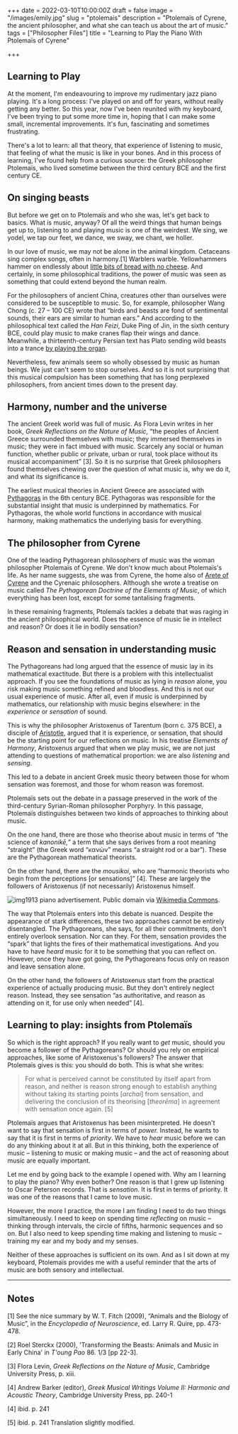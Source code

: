 +++
date = 2022-03-10T10:00:00Z
draft = false
image = "/images/emily.jpg"
slug = "ptolemais"
description = "Ptolemaïs of Cyrene, the ancient philosopher, and what she can teach us about the art of music."
tags = ["Philosopher Files"]
title = "Learning to Play the Piano With Ptolemaïs of Cyrene"

+++

## Learning to Play

At the moment, I'm  endeavouring to improve my rudimentary jazz piano playing. It's a long  process: I've played on and off for years, without really getting any  better. So this year, now I've been reunited with my keyboard, I've been trying to put some more time in, hoping that I can make some small,  incremental improvements. It's fun, fascinating and sometimes  frustrating.

There's a lot to learn: all that theory, that  experience of listening to music, that feeling of what the music is like in your bones. And in this process of learning, I've found help from a  curious source: the Greek philosopher Ptolemaïs, who lived sometime  between the third century BCE and the first century CE. 

## On singing beasts

But before we get on to Ptolemaïs and who she was, let's get back to  basics. What is music, anyway? Of all the weird things that human beings get up to, listening to and playing music is one of the weirdest. We  sing, we yodel, we tap our feet, we dance, we sway, we chant, we holler.

In our love of music, we may not be alone in the animal kingdom. Cetaceans sing complex songs, often in harmony.[1] Warblers warble. Yellowhammers hammer on endlessly about [little bits of bread with no cheese](https://scottishwildlifetrust.org.uk/2012/06/little-bit-of-bread-and-no-cheese/). And certainly, in some philosophical traditions, the power of music was seen as something that could extend beyond the human realm.

For  the philosophers of ancient China, creatures other than ourselves were  considered to be susceptible to music. So, for example, philosopher Wang Chong (c. 27 – 100 CE) wrote that “birds and beasts are fond of  sentimental sounds, their ears are similar to human ears.” And according to the philosophical text called the *Han Feizi*, Duke Ping of  Jin, in the sixth century BCE, could play music to make cranes flap  their wings and dance. Meanwhile, a thirteenth-century Persian text has  Plato sending wild beasts into a trance [by playing the organ](/plato-organist-to-the-beasts/). 

Nevertheless, few animals seem so wholly obsessed by music as human beings. We just  can't seem to stop ourselves. And so it is not surprising that this  musical compulsion has been something that has long perplexed  philosophers, from ancient times down to the present day. 

## Harmony, number and the universe

The ancient Greek world was full of music. As Flora Levin writes in her book, *Greek Reflections on the Nature of Music*, “the peoples of Ancient Greece surrounded themselves with music; they  immersed themselves in music; they were in fact imbued with music.  Scarcely any social or human function, whether public or private, urban  or rural, took place without its musical accompaniment” [3]. So it is no surprise that Greek philosophers found themselves chewing over the  question of what music is, why we do it, and what its significance is.

The earliest musical theories in Ancient Greece are associated with [Pythagoras](/pythagoras) in the 6th century BCE. Pythagoras was responsible for the substantial  insight that music is underpinned by mathematics. For Pythagoras, the  whole world functions in accordance with musical harmony, making  mathematics the underlying basis for everything.

## The philosopher from Cyrene

One of the leading Pythagorean philosophers of music was the woman  philosopher Ptolemaïs of Cyrene. We don't know much about Ptolemaïs's  life. As her name suggests, she was from Cyrene, the home also of [Arete of Cyrene](/arete) and the Cyrenaic philosophers. Although she wrote a treatise on music called *The Pythagorean Doctrine of the Elements of Music*, of which everything has been lost, except for some tantalising fragments.

In these remaining fragments, Ptolemaïs tackles a debate that was raging  in the ancient philosophical world. Does the essence of music lie in  intellect and reason? Or does it lie in bodily sensation?

## Reason and sensation in understanding music

The Pythagoreans had long argued that the essence of music lay in its  mathematical exactitude. But there is a problem with this  intellectualist approach. If you see the foundations of music as lying  in *reason* alone, you risk making music something refined and  bloodless. And this is not our usual experience of music. After all,  even if music is underpinned by mathematics, our relationship with music begins elsewhere: in the *experience* or *sensation* of sound.

This is why the philosopher Aristoxenus of Tarentum (born c. 375 BCE), a disciple of [Aristotle](/aristotle), argued that it is experience, or sensation, that should be the starting point for our reflections on music. In his treatise *Elements of Harmony*, Aristoxenus argued that when we play music, we are not just attending to questions of mathematical proportion: we are also *listening* and *sensing*. 

This led to a debate in ancient Greek music theory between those for whom  sensation was foremost, and those for whom reason was foremost.

Ptolemaïs sets out the debate in a passage preserved in the work of the  third-century Syrian-Roman philosopher Porphyry. In this passage,  Ptolemaïs distinguishes between two kinds of approaches to thinking  about music.

On the one hand, there are those who theorise about music in terms of “the science of *kanonikē,*” a term that she says derives from a root meaning “straight” (the Greek  word “κανών” means “a straight rod or a bar”). These are the Pythagorean mathematical theorists.

On the other hand, there are the *mousikoi*, who are “harmonic theorists who begin from the perceptions [or  sensations]” [4]. These are largely the followers of Aristoxenus (if not necessarily) Aristoxenus himself.

![img](/images/piano.jpg)1913 piano advertisement. Public domain via [Wikimedia Commons](https://commons.wikimedia.org/wiki/File:The_Kranich_%26_Bach_Player-Piano,_1913.jpg).

The way that Ptolemaïs enters into this debate is nuanced. Despite the  appearance of stark differences, these two approaches cannot be entirely disentangled. The Pythagoreans, she says, for all their commitments,  don't entirely overlook sensation. Nor can they. For them, sensation  provides the “spark” that lights the fires of their mathematical  investigations. And you have to have *heard* music for it to be  something that you can reflect on. However, once they have got going,  the Pythagoreans focus only on reason and leave sensation alone.

On the other hand, the followers of Aristoxenus start from the practical  experience of actually producing music. But they don't entirely neglect  reason. Instead, they see sensation “as authoritative, and reason as  attending on it, for use only when needed” [4]. 

## Learning to play: insights from Ptolemaïs

So which is the right approach? If you really want to *get* music, should you become a follower of the Pythagoreans? Or should you rely on empirical approaches, like some of Aristoxenus's followers? The answer  that Ptolemaïs gives is this: you should do both. This is what she  writes:

> For what is perceived cannot be constituted by  itself apart from reason, and neither is reason strong enough to  establish anything without taking its starting points [*archai*] from sensation, and delivering the conclusion of its theorising [*theorēma*] in agreement with sensation once again. [5]

Ptolemaïs argues that Aristoxenus has been misinterpreted. He doesn't want to say that sensation is first in terms of *power.* Instead, he wants to say that it is first in terms of *priority*. We have to *hear* music before we can do any thinking about it at all. But in this thinking,  both the experience of music – listening to music or making music – and  the act of reasoning about music are equally important.

Let me end by going back to the example I opened with. Why am I learning to play  the piano? Why even bother? One reason is that I grew up listening to  Oscar Peterson records. That is *sensation*. It is first in terms of priority. It was one of the reasons that I came to love music.

However, the more I practice, the more I am finding I need to do two things simultaneously. I need to keep on spending time *reflecting* on music – thinking through intervals, the circle of fifths, harmonic  sequences and so on. But I also need to keep spending time making and  listening to music – training my ear and my body and my senses.

Neither of these approaches is sufficient on its own. And as I sit down at my  keyboard, Ptolemaïs provides me with a useful reminder that the arts of  music are both sensory and intellectual.

------

## Notes

[1] See the nice summary by W. T. Fitch (2009), “Animals and the Biology of Music”, in the *Encyclopedia of Neuroscience*, ed. Larry R. Quire, pp. 473-478.

[2] Roel Sterckx (2000), 'Transforming the Beasts: Animals and Music in Early China' in *T'oung Pao* 86. 1/3  [pp 22-3]. 

[3] Flora Levin, *Greek Reflections on the Nature of Music*, Cambridge University Press, p. xiii.

[4] Andrew Barker (editor), *Greek Musical Writings Volume II: Harmonic and Acoustic Theory*, Cambridge University Press, pp. 240-1

[4] ibid. p. 241

[5] ibid. p. 241 Translation slightly modified.

